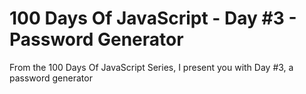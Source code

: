 # 100 Days Of JavaScript - Day #3 - Password Generator
From the 100 Days Of JavaScript Series, I present you with Day #3, a password generator
